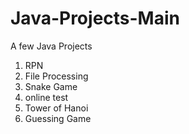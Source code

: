 # Java-Projects-Main
 A few Java Projects
 
1. RPN
2. File Processing
3. Snake Game
4. online test
5. Tower of Hanoi
6. Guessing Game
